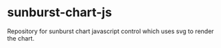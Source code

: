 # sunburst-chart-js
Repository for sunburst chart javascript control which uses svg to render the chart.
